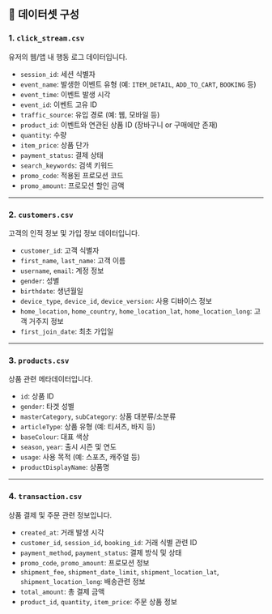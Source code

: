 ## 📁 데이터셋 구성

### 1. `click_stream.csv`
유저의 웹/앱 내 행동 로그 데이터입니다.

- `session_id`: 세션 식별자  
- `event_name`: 발생한 이벤트 유형 (예: `ITEM_DETAIL`, `ADD_TO_CART`, `BOOKING` 등)  
- `event_time`: 이벤트 발생 시각
- `event_id`: 이벤트 고유 ID  
- `traffic_source`: 유입 경로 (예: 웹, 모바일 등)  
- `product_id`: 이벤트와 연관된 상품 ID (장바구니 or 구매에만 존재) 
- `quantity`: 수량
- `item_price`: 상품 단가  
- `payment_status`: 결제 상태  
- `search_keywords`: 검색 키워드  
- `promo_code`: 적용된 프로모션 코드  
- `promo_amount`: 프로모션 할인 금액  

---

### 2. `customers.csv`
고객의 인적 정보 및 가입 정보 데이터입니다.

- `customer_id`: 고객 식별자  
- `first_name`, `last_name`: 고객 이름  
- `username`, `email`: 계정 정보  
- `gender`: 성별  
- `birthdate`: 생년월일  
- `device_type`, `device_id`, `device_version`: 사용 디바이스 정보  
- `home_location`, `home_country`, `home_location_lat`, `home_location_long`: 고객 거주지 정보  
- `first_join_date`: 최초 가입일  

---

### 3. `products.csv`
상품 관련 메타데이터입니다.

- `id`: 상품 ID  
- `gender`: 타겟 성별  
- `masterCategory`, `subCategory`: 상품 대분류/소분류  
- `articleType`: 상품 유형 (예: 티셔츠, 바지 등)  
- `baseColour`: 대표 색상  
- `season`, `year`: 출시 시즌 및 연도  
- `usage`: 사용 목적 (예: 스포츠, 캐주얼 등)  
- `productDisplayName`: 상품명  

---

### 4. `transaction.csv`
상품 결제 및 주문 관련 정보입니다.

- `created_at`: 거래 발생 시각  
- `customer_id`, `session_id`, `booking_id`: 거래 식별 관련 ID  
- `payment_method`, `payment_status`: 결제 방식 및 상태  
- `promo_code`, `promo_amount`: 프로모션 정보  
- `shipment_fee`, `shipment_date_limit`, `shipment_location_lat`, `shipment_location_long`: 배송관련 정보
- `total_amount`: 총 결제 금액  
- `product_id`, `quantity`, `item_price`: 주문 상품 정보  
